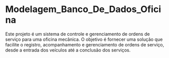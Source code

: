 # Modelagem_Banco_De_Dados_Oficina
Este projeto é um sistema de controle e gerenciamento de ordens de serviço para uma oficina mecânica. O objetivo é fornecer uma solução que facilite o registro, acompanhamento e gerenciamento de ordens de serviço, desde a entrada dos veículos até a conclusão dos serviços.
